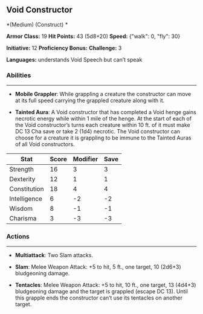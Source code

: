 ## Void Constructor
*(Medium) (Construct) *

**Armor Class:** 19
**Hit Points:** 43 (5d8+20)
**Speed:** {"walk": 0, "fly": 30}

**Initiative:** 12
**Proficiency Bonus:**
**Challenge:** 3

**Languages:** understands Void Speech but can’t speak

### Abilities
 --- 
- **Mobile Grappler**: While grappling a creature the constructor can move at its full speed carrying the grappled creature along with it.

- **Tainted Aura**: A Void constructor that has completed a Void henge gains necrotic energy while within 1 mile of the henge. At the start of each of the Void constructor’s turns each creature within 10 ft. of it must make DC 13 Cha save or take 2 (1d4) necrotic. The Void constructor can choose for a creature it is grappling to be immune to the Tainted Auras of all Void constructors.



| Stat | Score | Modifier | Save |
| ---- | ---- | ---- | ---- |
| Strength | 16 | 3 | 3 |
| Dexterity | 12 | 1 | 1 |
| Constitution | 18 | 4 | 4 |
| Intelligence | 6 | -2 | -2 |
| Wisdom | 8 | -1 | -1 |
| Charisma | 3 | -3 | -3 |

### Actions
 --- 
- **Multiattack**: Two Slam attacks.

- **Slam**: Melee Weapon Attack: +5 to hit, 5 ft., one target, 10 (2d6+3) bludgeoning damage.

- **Tentacles**: Melee Weapon Attack: +5 to hit, 10 ft., one target, 13 (4d4+3) bludgeoning damage and the target is grappled (escape DC 13). Until this grapple ends the constructor can’t use its tentacles on another target.

